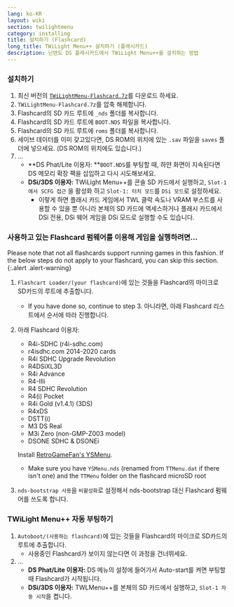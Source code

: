 ```yaml
---
lang: ko-KR
layout: wiki
section: twilightmenu
category: installing
title: 설치하기 (Flashcard)
long_title: TWiLight Menu++ 설치하기 (플래시카드)
description: 닌텐도 DS 플래시카드에서 TWiLight Menu++를 설치하는 방법
---
```


### 설치하기
1. 최신 버전의 [`TWiLightMenu-Flashcard.7z`](https://github.com/DS-Homebrew/TWiLightMenu/releases/latest/download/TWiLightMenu-Flashcard.7z)를 다운로드 하세요.
1. `TWiLightMenu-Flashcard.7z`를 압축 해제합니다.
1. Flashcard의 SD 카드 루트에 `_nds` 폴더를 복사합니다.
1. Flashcard의 SD 카드 루트에 `BOOT.NDS` 파일을 복사합니다.
1. Flashcard의 SD 카드 루트에 `roms` 폴더를 복사합니다.
1. 세이브 데이터를 이미 갖고있다면, DS ROM의 위치에 있는 `.sav` 파일을 `saves` 폴더에 넣으세요. (DS ROM의 위치에도 있습니다.)
1. ...
   - **DS Phat/Lite 이용자: **`BOOT.NDS`를 부팅할 때, 하얀 화면이 지속된다면 DS 메모리 확장 팩을 삽입하고 다시 시도해보세요.
   - **DSi/3DS 이용자:** TWiLight Menu++를 콘솔 SD 카드에서 실행하고, `Slot-1에서 SCFG 접근` 을 활성화 하고 `Slot-1: 터치 모드`를 `DSi 모드`로 설정하세요.
      - 이렇게 하면 플래시 카드 게임에서 TWL 클락 속도나 VRAM 부스트를 사용할 수 있을 뿐 아니라 본체의 SD 카드에 액세스하거나 플래시 카드에서 DSi 전용, DSi 웨어 게임을 DSi 모드로 실행할 수도 있습니다.

### 사용하고 있는 Flashcard 펌웨어를 이용해 게임을 실행하려면...

Please note that not all flashcards support running games in this fashion. If the below steps do not apply to your flashcard, you can skip this section.
{:.alert .alert-warning}

1. `Flashcart Loader/(your flashcard)`에 있는 것들을 Flashcard의 마이크로 SD카드의 루트에 추출합니다.
   - If you have done so, continue to step 3. 아니라면, 아래 Flashcard 리스트에서 순서에 따라 진행합니다.

1. 아래 Flashcard 이용자:
   - R4i-SDHC (r4i-sdhc.com)
   - r4isdhc.com 2014-2020 cards
   - R4i SDHC Upgrade Revolution
   - R4DSiXL3D
   - R4i Advance
   - R4-IIIi
   - R4 SDHC Revolution
   - R4(i) Pocket
   - R4i Gold (v1.4.1) (3DS)
   - R4xDS
   - DSTT(i)
   - M3 DS Real
   - M3i Zero (non-GMP-Z003 model)
   - DSONE SDHC & DSONEi

   Install [RetroGameFan's YSMenu](https://gbatemp.net/threads/retrogamefan-updates-releases.267243/).
      - Make sure you have `YSMenu.nds` (renamed from `TTMenu.dat` if there isn't one) and the `TTMenu` folder on the flashcard microSD root
1. `nds-bootstrap 사용`을 `비활성화`로 설정해서 nds-bootstrap 대신 Flashcard 펌웨어를 쓰도록 합니다.

### TWiLight Menu++ 자동 부팅하기
1. `Autoboot/(사용하는 flashcard)`에 있는 것들을 Flashcard의 마이크로 SD카드의 루트에 추출합니다.
   - 사용중인 Flashcard가 보이지 않는다면 이 과정을 건너뛰세요.
1. ...
   - **DS Phat/Lite 이용자:** DS 메뉴의 설정에 들어가서 Auto-start를 켜면 부팅할 때 Flashcard가 시작됩니다.
   - **DSi/3DS 이용자:** TWLMenu++를 본체의 SD 카드에서 실행하고, `Slot-1 자동 시작`을 켭니다.
